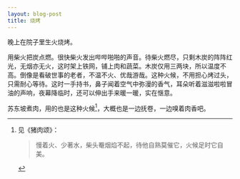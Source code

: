 ```yaml
---
layout: blog-post
title: 烧烤
---
```


晚上在院子里生火烧烤。

用柴火把炭点燃。很快柴火发出哔哔啪啪的声音。待柴火燃尽，只剩木炭的阵阵红光，无烟亦无火，这时架上铁网，铺上肉和蔬菜。木炭仅用三两块，所以温度不高。倒像是看破世事的老者，不温不火、优哉游哉。这种火候，不用担心烤过头，只需耐心等待。这时一手持书，鼻子闻着空气中弥漫的香气，耳朵听着滋滋啦啦冒油的声响，夜幕降临时，还可以伸出手来暖一暖，实在惬意。

苏东坡煮肉，用的也是这种火候[^dongpo_meat]，大概也是一边抚卷，一边嗅着肉香吧。

[^dongpo_meat]: 见《猪肉颂》：

    > 慢着火、少著水，柴头罨烟焰不起，待他自熟莫催它，火候足时它自美。
